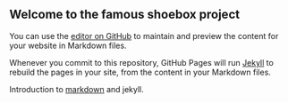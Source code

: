 ## Welcome to the famous shoebox project

You can use the [editor on GitHub](https://github.com/frankfurt-haskell-user-group/shoebox/edit/gh-pages/index.md) to maintain and preview the content for your website in Markdown files.

Whenever you commit to this repository, GitHub Pages will run [Jekyll](https://jekyllrb.com/) to rebuild the pages in your site, from the content in your Markdown files.

Introduction to [markdown](https://github.com/frankfurt-haskell-user-group/shoebox/edit/gh-pages/markdown.md) and jekyll.

